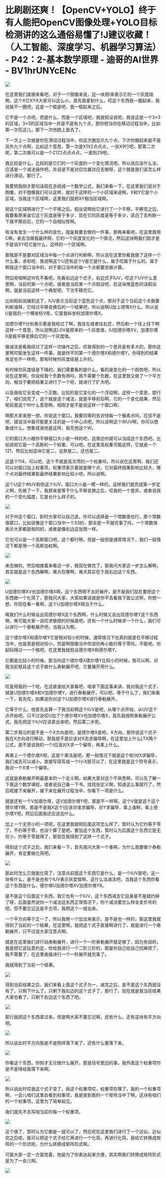 # 比刷剧还爽！【OpenCV+YOLO】终于有人能把OpenCV图像处理+YOLO目标检测讲的这么通俗易懂了!J建议收藏！（人工智能、深度学习、机器学习算法） - P42：2-基本数学原理 - 迪哥的AI世界 - BV1hrUNYcENc

![](img/3d08a24043da89ba1d5b7bd5b72a336e_0.png)

在这里我们直接来看吧，对于一个图像来说，这一块用I来表示它的一个灰度级啊，这个X它XYX大家可以这么小，首先我拿到什么，哎这个东西我一圈起来，我说我不一圈吧，这是一个框是吧，我一框起来之后。

它不是一个点吧，而是什么，而是一个区域吧，我就假设说吧，我说这是一个3×3的区域，3×3的区域当中一共是不是有九个点，那你想当你在移动过程当中，比如第一次在这儿，那下一次他跑上面去了。

下一次上一次就是你在滑动过程当中，你这次圈显示九个点，下次你圈起来是不是另外九个点啊，比如这个意思，第一次是X1X2点点点，一张X9行吧，那第二次呢，第二次我可以是一个Z1Z2点点点点，一直到Z9吧。

我比较是什么，比较的是它们的一个灰度的一个变化情况吧，所以说应该什么法，应该是一个减法操作吧，并且是不是对应位置对应去做呀，这个就是我们该怎么样进行滑动，那行了。

我要把我刚才那句话现在总结成一个数学公式，我们来看一下，在这里我们说对于图像，对于图像我们可以这样，就对于这样的一个小区域来说啊，X和Y它是个小区域，当我这个区域啊，这里我们就把XY相当区域啊。

把这个区域啊进行了一个平移之后，假设说啊给它进行了一个平移，平移完之后，我要看原来诶它这个灰度是等于多少，现在它的灰度是等于多少，说白了去判断一下我平移前后，它的一个自相似性啊。

有没有发生一个什么样的变化，就是我要去做的一件事，那再来看吧，在这里我用C啊，来去当做我最终啊，它的一个灰度变化的一个情况，然后这块啊我们刚才是不是说XY哎它是什么，这样的一个区域啊。

那我是不是要对区域当中每一个点进行判断啊，所以说在这里你看我做了这样一个什么事，求和吧，我说啊这个U还有这个V是它是什么，属于哎属于什么的，属于啊我这个窗口当中的，对于窗口当中的每一个点都要去做计算。

然后呢咱啊这W先不看吧，先看右边这个式子，右边式子IUV，哎这个UV什么意思啊，当前的第一个点吧，或者是当前某一个点假设吧，在这块用蓝色的话假设啊，就是当前这样一个典型吧，下次平移完它。

比如假如说编到这了，IUV表示当前这个蓝色这个点，那对于这个当前这个点我要判断谁呀，它经过平移变换后的一个结果吧，所以说啊U加上德塔X什么，所以说U是我的一个横坐标V呢，它是我纵坐标加德尔塔X。

加德尔塔Y分别表示着是我经过了啊，我往左或者往右还，然后和一个往上往下啊这样一个意思，所以说啊这LOV是原来的一个灰度值，IU加德尔塔XV，加德尔塔X是我平移变换后它的一个灰度值。

做减法是看我经过了这样一次操作之后，哎我得到的一个差异是有多大的，那你这里啊可能发生这样一件事，就是你不同第一个德尔塔X和德尔塔Y，你得到的结果肯定也不一样吧，那有时候你灰度级是上升的。

有时候你灰度级是下降的，我们需要看的是什么，看的是变化的一个趋势吧，所以说在这里啊，你说给我个负数有用吗，我不需要个负数，在这里我又做了一个平方向，相当于要把结果又进行了一个呃，就进行了扩大吧。

以及我给它全变成一个正数，比较的是它变化的一个浮动啊，这样一个意思，那行了，咱们说完了，这个就是这个减法，就是平移前后啊，它的一个变化结果，然后呢前面这个W什么意思啊，咱刚才是不是说这样一个窗口啊。

啊那大家来想一想，你说这个窗口，我要同等的去对待每一个像素点吗，应该不是吧，错误当中我可能更关注的是一个中心点吧，所以说啊这个WUV啊，你可以想象成什么，想象成诶他是这样，首先他这个W。

它的窗口大小跟你平移窗口大小是一样的吧，这里边你就可以当成这个东西吧，比如说呃它是一个高斯的一个权重，可以吧，在这里高权重可能这样，它就是一个121，然后比如这块它是二，这款是二，这也是二。

这是个114，可以吧，这个不就是高次项的一个权重吗，所以说在这里啊，我们还可以对窗口加上权重项，权重项表示着就是哪个点，它对最终结果影响比较大，哪个点对最终结果影最终结果影响比较小吧，所以说啊。

这个U这个WUV和你这个IUV，窗口大小是一模一样的，这样我们就完成第一步定义啊，先做了一下，我原来是等于什么平移变换之后，哎我的一个差异，或者说我的一个变化幅度，它是长什么样子的。



![](img/3d08a24043da89ba1d5b7bd5b72a336e_2.png)

对于W这个窗口，到时大家可以自己选，你可以选择是一个常数值也行，那个常数值窗口，比如说像这个窗口当中一个33的，那全是一不就完事了吗，一个常数值表示大家都是相同的，或者是像右边这张图一样。

它也可以是一个高斯窗口吧，这个都行啊，但是一般但是通常情况下，我们一般情况下都是用一个高斯加权啊。

![](img/3d08a24043da89ba1d5b7bd5b72a336e_4.png)

来去做的，然后咱接着来看这一步，我现在做完了，那我问大家这一步怎么解啊，其实就是这个东西解啊，难点在哪啊，难点其实在于我右边这个东西。



![](img/3d08a24043da89ba1d5b7bd5b72a336e_6.png)

U加德尔塔XV也加德尔塔X啊，这个东西嗯不太好展开，是不是我们现在要把这个东西做一个化简了，那我问大家，大家如果说就是你不去看我下面公式啊，你想一想，你现在看一看啊，这个U加德尔塔X相当于什么。

唉我们什么时候会出现德尔塔X这个东西啊，什么时候又会出现德尔塔Y这个东西啊，嘶可能大家一说哎求极限的时候是吧，还有一个什么时候求一个什么，我们可以进行一个泰勒展开吧，当我认为啊。

这个德尔塔X和德尔塔Y它是相对较小的时候，通常情况下也真的就是在平移过程当中，也是真是相对较小，但是啊图像当中你说你再小能约等于零吗，不能吧，你起码得过一一个格吧，在这里我就假设德尔塔X和德尔塔Y。

它都是比较小的时候，那当你这个德尔塔X德尔塔Y比较小的时候，我可以啊，对我当前框且这个式子做什么泰勒展开吧，它要展开用什么。



![](img/3d08a24043da89ba1d5b7bd5b72a336e_8.png)

哎是用我的一个呃，在这直谁给大家看吧，咱拿下面这事来讲，我对我这个式子，就是U加德尔塔X和V加德尔塔Y，进行泰勒展开，可以吧，等于什么了，我们来看一下，首先哎，如果说你对这个U加德尔塔X进行泰勒展开。

它等于什么，他首先会算一下我当前啊这个IUV是吧，从哪个点开始，从UV这个点开始吧，只不过说哎U加了个德尔塔XV也加德尔塔X，首先我按照泰勒展开公式，我先把这个IUV应该拿出来吧，然后第二步呢。

第二步我沿的是不是一个X方向是吧，是德尔塔X是吧，X方向，那你说这个式子我在X方向进行移动，那我是不是应该对X去求偏导啊，在这里加上什么LTX两个公式，是不是说我的一个I应该对X求一个偏导，再乘上什么。

再乘上一个德尔塔X吧，这是个乘法是吧，那一般情况下就是这个呃I对X求偏导，我们减去可以减小，直接写简写成一个I小X就可以了，在这里就是这个符号表示，我对一个X求一个偏导。

这就是泰勒展开啊最基本的一个定义啊，如果大家对这个不熟悉啊，可以先了解一下我这个数学课程，或者说自己看一下书，找找张定义啊，知道这么事就行了，然后呢接下来展开，接下来在展开过程当中，你看下一项是什么。

就是还有一个V加德尔塔，这V加德尔塔Y吧，那是不一样啊，这个V就是这个这个德尔塔Y啊，那是不是我X这个I应该对谁求偏导，对Y求偏导，乘上谁啊，乘上德尔塔Y吧，然后后面我还应该加什么。

加上一个无穷小的一项吧，在这里我就把后面这项怎么样了，暂时认为它约等于零了，不约等于零，也没个算了是吧，要加这个东西，暂时认为后面这个东西它是无穷小，约等于零就得了，那现在我得到了这样一个式子。

得到这个式子之后，我们来看一下，首先我问大家一个事啊，为什么我要做个泰勒展开，肯定要做化简吧。

![](img/3d08a24043da89ba1d5b7bd5b72a336e_10.png)

那此时怎么它就能化简了，注意点前面这个东西它是什么，是一个IUV是吧，这一块有什么，是不是也有个IUV表示灰度值啊，这什么法减法吧，当我这个东西你看这个东西是什么，德尔塔U加德尔塔XV加德尔塔Y8。

是不是这个后面这个东西，我它也有一个IUV，这个东西减去它自身是不是就约掉了呀，后面虽然说你一个减法这东西正常情况下，你个减法要怎么样全变负号的吧，但不要忘记这是平方项，我把这个一提出来。

一个平方向等于正一了，所以我用一个加法来表示，是不是也一样的，那这里我就得到了当前的一个结果，在这里啊，我把这个式子直接啊进行了，就是进行一个泰勒展开，只不过说大家注意点啊。

就是在这里我们进行站泰勒展开，进行一个一阶泰勒展开就足够了，因为有目的，我是把它这玩意约定，你给我进行一个二阶三阶的，那是你自己给自己找麻烦了，我不需要了，在这里直接进行一个一阶展开就完事了。

我就得到了当前一个结果。

![](img/3d08a24043da89ba1d5b7bd5b72a336e_12.png)

得到当前结果之后，我们来看上面这个式子为一，减完之后，是不是这个东西就没有了，只剩下什么了，只剩下我右边的这个式子了，那行了，现在就是我当前结果大家也看了，只剩下右边这个东西了吧。



![](img/3d08a24043da89ba1d5b7bd5b72a336e_14.png)

那行我把这个东西拿过来，但是啊大家不要忘记啊，还有什么，还有这块有平方向吧。

![](img/3d08a24043da89ba1d5b7bd5b72a336e_16.png)

所以说此时平方向我是不是照样落下来了，还有什么要落下来。

![](img/3d08a24043da89ba1d5b7bd5b72a336e_18.png)

你看这个东西，你刚才无论做什么展开，那是括号里边的事，我外面这个权重项你是不是得给我落下来啊。

![](img/3d08a24043da89ba1d5b7bd5b72a336e_20.png)

所以说此时哎我这个式子变了，我这个权重项哎，权重项在哪了，我的一个权重项啊，一会儿咱们这里会看到权重项，我是放到我的一个矩阵当中了啊，这块有咱们的一个权重项，这里为了简单起见。

我们就先不去写咱当前的每一个权重项。

![](img/3d08a24043da89ba1d5b7bd5b72a336e_22.png)

这个值了，暂时认为它都是一就可以了，然后呢在这里我们进行了一个近似，近似完之后呢，我可以把这个式子给它再进行一个化简，再进行化简，我给它转换成矩阵的一个形式呃，为什么转换成矩阵形式啊。

可能大家一定一方面觉着，他是为了你表达起来方便，其实啊我们转换成矩阵形式是为了一会儿啊。

![](img/3d08a24043da89ba1d5b7bd5b72a336e_24.png)